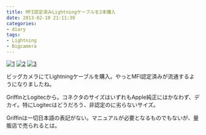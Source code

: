 ```yaml
---
title: MFI認定済みLightningケーブルを2本購入
date: 2013-02-10 21:11:39
categories:
- diary
tags:
- Lightning
- Bigcamera
---
```


[![1](http://farm9.staticflickr.com/8098/8461476972_498b6d3867.jpg)](http://www.flickr.com/photos/jun_/8461476972/in/set-72157632734995756)
[![2](http://farm9.staticflickr.com/8508/8460375553_2e3a62793d.jpg)](http://www.flickr.com/photos/jun_/8460375553/in/set-72157632734995756)
[![3](http://farm9.staticflickr.com/8376/8460374739_c35a6ea1a3.jpg)](http://www.flickr.com/photos/jun_/8460374739/in/set-72157632734995756)

ビッグカメラにてLightningケーブルを購入。やっとMFI認定済みが流通するようになりましたね。

GriffinとLogitecから。コネクタのサイズはいずれもApple純正にはかなわず、デカイ。特にLogitecはどうだろう、非認定のに劣らないサイズ。

Griffinは一切日本語の表記がない。マニュアルが必要となるものでもないが、量販店で売られるとは。
